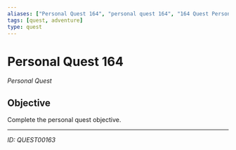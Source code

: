 ```yaml
---
aliases: ["Personal Quest 164", "personal quest 164", "164 Quest Personal"]
tags: [quest, adventure]
type: quest
---
```


# Personal Quest 164

*Personal Quest*

## Objective
Complete the personal quest objective.

---
*ID: QUEST00163*